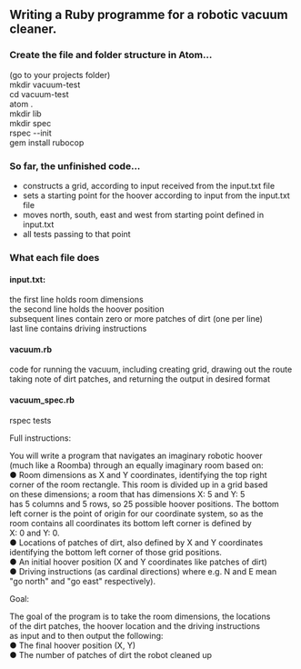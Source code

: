 ## Writing a Ruby programme for a robotic vacuum cleaner.

### Create the file and folder structure in Atom...

(go to your projects folder)  
mkdir vacuum-test  
cd vacuum-test  
atom .  
mkdir lib  
mkdir spec  
rspec --init  
gem install rubocop

### So far, the unfinished code...
- constructs a grid, according to input received from the input.txt file
- sets a starting point for the hoover according to input from the input.txt
file
- moves north, south, east and west from starting point defined in input.txt
- all tests passing to that point

### What each file does

#### input.txt:
the first line holds room dimensions  
the second line holds the hoover position  
subsequent lines contain zero or more patches of dirt (one per line)  
last line contains driving instructions

#### vacuum.rb
code for running the vacuum, including creating grid, drawing out the route  
taking note of dirt patches, and returning the output in desired format

#### vacuum_spec.rb
rspec tests

Full instructions:

You will write a program that navigates an imaginary robotic hoover  
(much like a Roomba​) through an equally imaginary room based on:  
● Room dimensions as ​X and Y coordinates​, identifying the top right  
 corner of the room rectangle. This room is divided up in a grid based   
 on these dimensions; a room that has dimensions X: 5 and Y: 5  
 has 5 columns and 5 rows, so 25 possible hoover positions. The bottom  
 left corner is the point of origin for our coordinate system, so as the  
 room contains all coordinates its bottom left corner is defined by  
 X: 0 and Y: 0.  
● Locations of patches of dirt, also defined by X and Y coordinates  
identifying the bottom left corner of those grid positions.  
● An initial hoover position (X and Y coordinates like patches of dirt)  
● Driving instructions (as ​cardinal directions​) where e.g. N and E mean  
"go north" and "go east" respectively).  

Goal:  

The goal of the program is to take the room dimensions, the locations  
of the dirt patches, the hoover location and the driving instructions  
as input and to then output the following:  
● The final hoover position (X, Y)  
● The number of patches of dirt the robot cleaned up  

